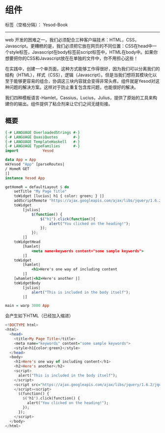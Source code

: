 ﻿# 组件

标签（空格分隔）： Yesod-Book

---

web 开发的困难之一，我们必须配合三种客户端技术：HTML，CSS，Javascript。更糟糕的是，我们必须把它放在网页的不同位置：CSS在head中一个style标签，Javascript在body标签前script标签中，HTML在body中。如果你想要把你的CSS和Javascript放在在单独的文件中，你不用担心这些！

在实践中，创建一个单页面，这种方式能够工作得很好，因为我们可以分离我们的结构（HTML），样式（CSS），逻辑（Javascript）。但是当我们想将其模块化以至于能够更容易的组合，协调这三块内容就会变得非常头疼。组件就是Yesod对这种问题的解决方案。这样对于防止重复包含库问题，也能很好的解决。

我们四种模板语言-Hamlet，Cassius，Lucius，Julius，提供了原始的工具来构建你的输出。组件提供了粘合剂来让它们之间无缝衔接。

## 概要

```haskell
{-# LANGUAGE OverloadedStrings #-}
{-# LANGUAGE QuasiQuotes       #-}
{-# LANGUAGE TemplateHaskell   #-}
{-# LANGUAGE TypeFamilies      #-}
import           Yesod

data App = App
mkYesod "App" [parseRoutes|
/ HomeR GET
|]
instance Yesod App

getHomeR = defaultLayout $ do
    setTitle "My Page Title"
    toWidget [lucius| h1 { color: green; } |]
    addScriptRemote "https://ajax.googleapis.com/ajax/libs/jquery/1.6.2/jquery.min.js"
    toWidget
        [julius|
            $(function() {
                $("h1").click(function(){
                    alert("You clicked on the heading!");
                });
            });
        |]
    toWidgetHead
        [hamlet|
            <meta name=keywords content="some sample keywords">
        |]
    toWidget
        [hamlet|
            <h1>Here's one way of including content
        |]
    [whamlet|<h2>Here's another |]
    toWidgetBody
        [julius|
            alert("This is included in the body itself");
        |]

main = warp 3000 App
```
会产生如下HTML（已经加入缩进）

```haskell
<!DOCTYPE html>
<html>
  <head>
    <title>My Page Title</title>
    <meta name="keywords" content="some sample keywords">
    <style>h1{color:green}</style>
  </head>
  <body>
    <h1>Here's one way of including content</h1>
    <h2>Here's another</h2>
    <script>
      alert("This is included in the body itself");
    </script>
    <script src="https://ajax.googleapis.com/ajax/libs/jquery/1.6.2/jquery.min.js">
    </script><script>
      $(function() {
        $('h1').click(function() {
          alert("You clicked on the heading!");
        });
      });
    </script>
  </body>
</html>
```





